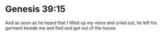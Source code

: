 # Genesis 39:15

And as soon as he heard that I lifted up my voice and cried out, he left his garment beside me and fled and got out of the house.
